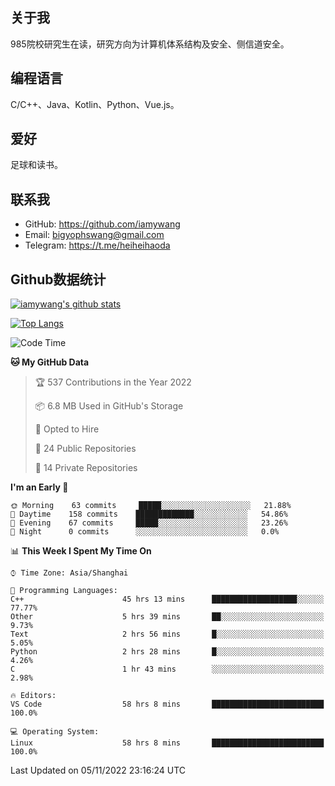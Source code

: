 ## 关于我

985院校研究生在读，研究方向为计算机体系结构及安全、侧信道安全。

## 编程语言

C/C++、Java、Kotlin、Python、Vue.js。

## 爱好

足球和读书。

## 联系我

- GitHub: https://github.com/iamywang
- Email: bigyophswang@gmail.com
- Telegram: https://t.me/heiheihaoda

## Github数据统计

[![iamywang's github stats](https://github-readme-stats.vercel.app/api?username=iamywang&count_private=true&show_icons=true)]()

[![Top Langs](https://github-readme-stats.vercel.app/api/top-langs/?username=iamywang&layout=compact)]()

<!--START_SECTION:waka-->
![Code Time](http://img.shields.io/badge/Code%20Time-702%20hrs%2056%20mins-blue)

**🐱 My GitHub Data** 

> 🏆 537 Contributions in the Year 2022
 > 
> 📦 6.8 MB Used in GitHub's Storage 
 > 
> 💼 Opted to Hire
 > 
> 📜 24 Public Repositories 
 > 
> 🔑 14 Private Repositories  
 > 
**I'm an Early 🐤** 

```text
🌞 Morning    63 commits     █████░░░░░░░░░░░░░░░░░░░░   21.88% 
🌆 Daytime    158 commits    █████████████░░░░░░░░░░░░   54.86% 
🌃 Evening    67 commits     █████░░░░░░░░░░░░░░░░░░░░   23.26% 
🌙 Night      0 commits      ░░░░░░░░░░░░░░░░░░░░░░░░░   0.0%

```


📊 **This Week I Spent My Time On** 

```text
⌚︎ Time Zone: Asia/Shanghai

💬 Programming Languages: 
C++                      45 hrs 13 mins      ███████████████████░░░░░░   77.77% 
Other                    5 hrs 39 mins       ██░░░░░░░░░░░░░░░░░░░░░░░   9.73% 
Text                     2 hrs 56 mins       █░░░░░░░░░░░░░░░░░░░░░░░░   5.05% 
Python                   2 hrs 28 mins       █░░░░░░░░░░░░░░░░░░░░░░░░   4.26% 
C                        1 hr 43 mins        ░░░░░░░░░░░░░░░░░░░░░░░░░   2.98%

🔥 Editors: 
VS Code                  58 hrs 8 mins       █████████████████████████   100.0%

💻 Operating System: 
Linux                    58 hrs 8 mins       █████████████████████████   100.0%

```


 Last Updated on 05/11/2022 23:16:24 UTC
<!--END_SECTION:waka-->
